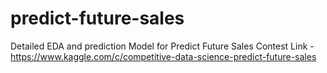 # predict-future-sales

Detailed EDA and prediction Model for Predict Future Sales Contest
Link - https://www.kaggle.com/c/competitive-data-science-predict-future-sales
